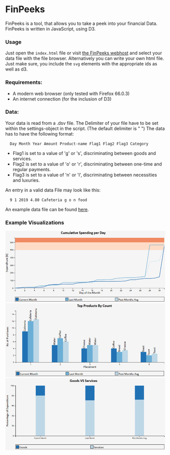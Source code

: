 # FinPeeks

FinPeeks is a tool, that allows you to take a peek into your financial Data.
FinPeeks is written in JavaScript, using D3.

### Usage
Just open the `index.html` file or visit [the FinPeeks webhost](https://tcmboby.github.io/FinPeeks/) and select your data file with the file browser.
Alternatively you can write your own html file. Just make sure, you include the `svg` elements with the appropriate ids as well as d3.

### Requirements:
- A modern web browser (only tested with Firefox 66.0.3)
- An internet connection (for the inclusion of D3)

### Data:
Your data is read from a .dsv file.
The Delimiter of your file have to be set within the settings-object in the script.
(The default delimiter is " ")
The data has to have the following format:
```
  Day Month Year Amount Product-name Flag1 Flag2 Flag3 Category
```
- Flag1 is set to a value of 'g' or 's', discriminating between goods and services.
- Flag2 is set to a value of 'o' or 'r', discriminating between one-time and regular payments.
- Flag3 is set to a value of 'n' or 'l', discriminating between necessities and luxuries.

An entry in a valid data File may look like this:
```
  9 1 2019 4.80 Cafeteria g o n food
```

An example data file can be found [here](https://github.com/TCMBoby/FinPeeks/blob/master/data/exampleData.csv).

### Example Visualizations
![Visualization of Cumulative Expenses](screenshots/cumulative.jpg?raw=true)
![Visualization of Top 5 Products](screenshots/top.jpg?raw=true)
![Visualization of Fractional Expenses](screenshots/fractional.jpg?raw=true)

